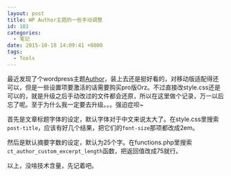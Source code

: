 ```yaml
---
layout: post
title: WP Author主题的一些手动调整
id: 181
categories:
  - 笔记
date: 2015-10-18 14:09:41 +0800
tags:
  - Tools
---
```


最近发现了个wordpress主题[Author](https://www.competethemes.com/author/)，装上去还是挺好看的，对移动版适配得还可以，但是一些设置项要激活的话需要购买pro版Orz。不过直接改style.css还是可以的，就是升级之后手动改过的文件都会还原，所以在这里做个记录，万一以后忘了呢。至于为什么我一定要去升级。。。强迫症呗~

首先是文章标题字体的设定，默认字体对于中文来说太大了。在style.css里搜索`post-title`，应该有好几个结果，把它们的`font-size`那项都改成2em。

然后是默认摘要字数的设定，默认为25个字。在functions.php里搜索`ct_author_custom_excerpt_length`函数，把返回值改成75就行。

以上，没啥技术含量，先记着吧。

